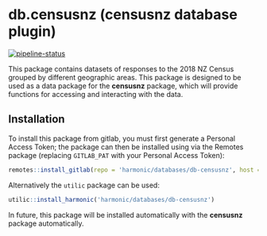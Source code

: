 
# **db.censusnz** (censusnz database plugin)

<!-- badges: start -->

[![pipeline-status](https://gitlab.harmonic.co.nz/harmonic/databases/db-censusnz/badges/master/pipeline.svg)](https://gitlab.harmonic.co.nz/harmonic/databases/db-censusnz/)
<!-- badges: end -->

This package contains datasets of responses to the 2018 NZ Census
grouped by different geographic areas. This package is designed to be
used as a data package for the **censusnz** package, which will provide
functions for accessing and interacting with the data.

## Installation

To install this package from gitlab, you must first generate a Personal
Access Token; the package can then be installed using via the Remotes
package (replacing `GITLAB_PAT` with your Personal Access Token):

``` r
remotes::install_gitlab(repo = 'harmonic/databases/db-censusnz', host = 'gitlab.harmonic.co.nz/', auth_token = GITLAB_PAT)
```

Alternatively the `utilic` package can be used:

``` r
utilic::install_harmonic('harmonic/databases/db-censusnz')
```

In future, this package will be installed automatically with the
**censusnz** package automatically.
